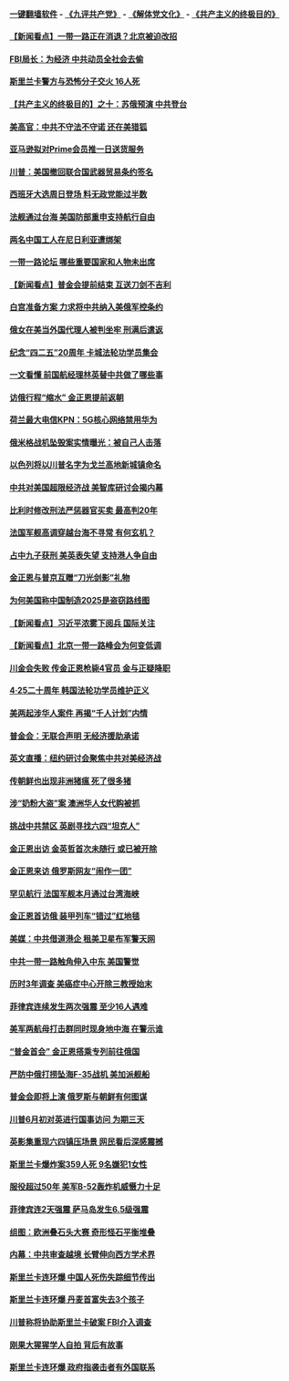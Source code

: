 #### [一键翻墙软件](https://github.com/gfw-breaker/nogfw/blob/master/README.md?t=04271839) -  [《九评共产党》](https://github.com/gfw-breaker/9ping.md?t=04271839) - [《解体党文化》](https://github.com/gfw-breaker/jtdwh.md?t=04271839) - [《共产主义的终极目的》](https://github.com/gfw-breaker/gczydzjmd.md?t=04271839)

#### [【新闻看点】一带一路正在消退？北京被迫改招](../pages/nsc418/n11217837.md?t=04271839) 

#### [FBI局长：为经济 中共动员全社会去偷](../pages/nsc418/n11217723.md?t=04271839) 

#### [斯里兰卡警方与恐怖分子交火 16人死](../pages/nsc418/n11217767.md?t=04271839) 

#### [【共产主义的终极目的】之十：苏俄预演 中共登台](../pages/nsc418/n11118424.md?t=04271839) 

#### [美高官：中共不守法不守诺 还在美猎狐](../pages/nsc418/n11215821.md?t=04271839) 

#### [亚马逊拟对Prime会员推一日送货服务](../pages/nsc418/n11217774.md?t=04271839) 

#### [川普：美国撤回联合国武器贸易条约签名](../pages/nsc418/n11216651.md?t=04271839) 

#### [西班牙大选周日登场 料无政党能过半数](../pages/nsc418/n11217298.md?t=04271839) 

#### [法舰通过台海 美国防部重申支持航行自由](../pages/nsc418/n11217098.md?t=04271839) 

#### [两名中国工人在尼日利亚遭绑架](../pages/nsc418/n11217100.md?t=04271839) 

#### [一带一路论坛 哪些重要国家和人物未出席](../pages/nsc418/n11216453.md?t=04271839) 

#### [【新闻看点】普金会提前结束 互送刀剑不吉利](../pages/nsc418/n11216173.md?t=04271839) 

#### [白宫准备方案 力求将中共纳入美俄军控条约](../pages/nsc418/n11216480.md?t=04271839) 

#### [俄女在美当外国代理人被判坐牢 刑满后遣返](../pages/nsc418/n11216378.md?t=04271839) 

#### [纪念“四二五”20周年 卡城法轮功学员集会](../pages/nsc418/n11216107.md?t=04271839) 

#### [一文看懂 前国航经理林英替中共做了哪些事](../pages/nsc418/n11209507.md?t=04271839) 

#### [访俄行程“缩水” 金正恩提前返朝](../pages/nsc418/n11215584.md?t=04271839) 

#### [荷兰最大电信KPN：5G核心网络禁用华为](../pages/nsc418/n11215182.md?t=04271839) 

#### [俄米格战机坠毁案实情曝光：被自己人击落](../pages/nsc418/n11215228.md?t=04271839) 

#### [以色列将以川普名字为戈兰高地新城镇命名](../pages/nsc418/n11214872.md?t=04271839) 

#### [中共对美国超限经济战 美智库研讨会揭内幕](../pages/nsc418/n11213513.md?t=04271839) 

#### [比利时修改刑法严惩器官买卖 最高判20年](../pages/nsc418/n11214014.md?t=04271839) 

#### [法国军舰高调穿越台海不寻常 有何玄机？](../pages/nsc418/n11212958.md?t=04271839) 

#### [占中九子获刑 美英表失望 支持港人争自由](../pages/nsc418/n11214008.md?t=04271839) 

#### [金正恩与普京互赠“刀光剑影”礼物](../pages/nsc418/n11213919.md?t=04271839) 

#### [为何美国称中国制造2025是盗窃路线图](../pages/nsc418/n11213477.md?t=04271839) 

#### [【新闻看点】习近平浓雾下阅兵 国际关注](../pages/nsc418/n11213488.md?t=04271839) 

#### [【新闻看点】北京一带一路峰会为何变低调](../pages/nsc418/n11213195.md?t=04271839) 

#### [川金会失败 传金正恩枪毙4官员 金与正疑降职](../pages/nsc418/n11213139.md?t=04271839) 

#### [4·25二十周年 韩国法轮功学员维护正义](../pages/nsc418/n11212889.md?t=04271839) 

#### [美两起涉华人案件 再揭“千人计划”内情](../pages/nsc418/n11212574.md?t=04271839) 

#### [普金会：无联合声明 无经济援助承诺](../pages/nsc418/n11212638.md?t=04271839) 

#### [英文直播：纽约研讨会聚焦中共对美经济战](../pages/nsc418/n11212947.md?t=04271839) 

#### [传朝鲜也出现非洲猪瘟 死了很多猪](../pages/nsc418/n11211952.md?t=04271839) 

#### [涉“奶粉大盗”案 澳洲华人女代购被抓](../pages/nsc418/n11211110.md?t=04271839) 

#### [挑战中共禁区 英剧寻找六四“坦克人”](../pages/nsc418/n11210393.md?t=04271839) 

#### [金正恩出访 金英哲首次未随行 或已被开除](../pages/nsc418/n11211031.md?t=04271839) 

#### [金正恩来访 俄罗斯网友“闹作一团”](../pages/nsc418/n11210902.md?t=04271839) 

#### [罕见航行 法国军舰本月通过台湾海峡](../pages/nsc418/n11210844.md?t=04271839) 

#### [金正恩首访俄 装甲列车“错过”红地毯](../pages/nsc418/n11210508.md?t=04271839) 

#### [美媒：中共借道港企 租美卫星布军警天网](../pages/nsc418/n11210381.md?t=04271839) 

#### [中共一带一路触角伸入中东 美国警觉](../pages/nsc418/n11209918.md?t=04271839) 

#### [历时3年调查 美癌症中心开除三教授始末](../pages/nsc418/n11208582.md?t=04271839) 

#### [菲律宾连续发生两次强震 至少16人遇难](../pages/nsc418/n11209625.md?t=04271839) 

#### [美军两航母打击群同时现身地中海 在警示谁](../pages/nsc418/n11209663.md?t=04271839) 

#### [“普金首会” 金正恩搭乘专列前往俄国](../pages/nsc418/n11209254.md?t=04271839) 

#### [严防中俄打捞坠海F-35战机 美加派舰船](../pages/nsc418/n11208509.md?t=04271839) 

#### [普金会即将上演 俄罗斯与朝鲜有何图谋](../pages/nsc418/n11208035.md?t=04271839) 

#### [川普6月初对英进行国事访问 为期三天](../pages/nsc418/n11207967.md?t=04271839) 

#### [英影集重现六四镇压场景 网民看后深感震撼](../pages/nsc418/n11207404.md?t=04271839) 

#### [斯里兰卡爆炸案359人死 9名嫌犯1女性](../pages/nsc418/n11207496.md?t=04271839) 

#### [服役超过50年 美军B-52轰炸机威慑力十足](../pages/nsc418/n11207288.md?t=04271839) 

#### [菲律宾连2天强震 萨马岛发生6.5级强震](../pages/nsc418/n11207064.md?t=04271839) 

#### [组图：欧洲叠石头大赛 奇形怪石平衡堆叠](../pages/nsc418/n11206783.md?t=04271839) 

#### [内幕：中共审查越境 长臂伸向西方学术界](../pages/nsc418/n11203696.md?t=04271839) 

#### [斯里兰卡连环爆 中国人死伤失踪细节传出](../pages/nsc418/n11205596.md?t=04271839) 

#### [斯里兰卡连环爆 丹麦首富失去3个孩子](../pages/nsc418/n11205929.md?t=04271839) 

#### [川普称将协助斯里兰卡破案 FBI介入调查](../pages/nsc418/n11205798.md?t=04271839) 

#### [刚果大猩猩学人自拍 背后有故事](../pages/nsc418/n11205444.md?t=04271839) 

#### [斯里兰卡连环爆 政府指袭击者有外国联系](../pages/nsc418/n11205522.md?t=04271839) 


